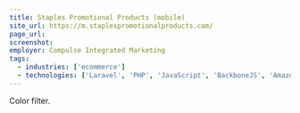 ```yaml
---
title: Staples Promotional Products (mobile)
site_url: https://m.staplespromotionalproducts.com/
page_url:
screenshot:
employer: Compulse Integrated Marketing
tags:
  - industries: ['ecommerce']
  - technologies: ['Laravel', 'PHP', 'JavaScript', 'BackboneJS', 'Amazon AWS']
---
```


Color filter.
